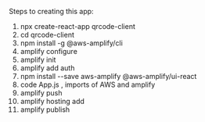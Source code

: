 Steps to creating this app:

1) npx create-react-app qrcode-client
2) cd qrcode-client
3) npm install -g @aws-amplify/cli
4) amplify configure
5) amplify init
6) amplify add auth
7) npm install --save aws-amplify @aws-amplify/ui-react
8) code App.js <AmplifySignOut />, imports of AWS and amplify
9) amplify push
10) amplify hosting add
11) amplify publish
